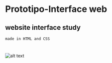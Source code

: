 # Prototipo-Interface web

## website interface study
`made in HTML and CSS`

#

![alt text](https://i.imgur.com/VwwXry9.png)
